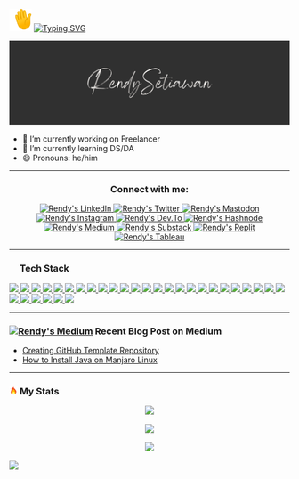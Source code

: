 <!--[Greetings]-->
<p align="left">
  <img src="https://github.com/rensetiawandy/rensetiawandy/blob/main/image/emoji/waving-hand_1f44b.gif" width="40px" height="40px" />
  <a href="https://git.io/typing-svg">
    <img src="https://readme-typing-svg.demolab.com?font=Fira+Code&size=30&pause=1000&color=00F70A&vCenter=true&width=435&lines=Hi,+Welcome+To+My+Page!" alt="Typing SVG" />
  </a>
</p>

<!--[Banner]-->
<p align="center">
  <img src="https://github.com/rensetiawandy/rensetiawandy/blob/main/image/banner/CMB-001d.png"/>
</p>

* 🔭 I’m currently working on Freelancer 
* 🌱 I’m currently learning DS/DA <!-- * 👯 I’m looking to collaborate on --><!-- * 🤔 I’m looking for help with --><!-- * 💬 Ask me about -->
* 😄 Pronouns: he/him<!-- * ⚡ Fun fact: -->
<!--* 📫 How to reach me:-->

---

<h3 align="center"/> Connect with me:
</h3>

<!--[Social Media Badges]-->
<p align="center"> 
  <!--[LinkedIn]-->
    <a href="https://www.linkedin.com/in/rensetiawandy/">
      <img src="https://cdn.simpleicons.org/linkedin/0A66C2" width="30px" title="Rendy's LinkedIn"/>
    </a>
  <!--[Twitter]-->
    <a href="https://www.twitter.com/rensetiawandy">
      <img src="https://cdn.simpleicons.org/twitter/1DA1F2" width="30px" title="Rendy's Twitter"/>
    </a>
  <!--[Mastodon]-->
    <a href="https://techhub.social/@rndsetiawan">
      <img src="https://cdn.simpleicons.org/mastodon/6364FF" width="30px" title="Rendy's Mastodon"/>
    </a>
  <!--[Instagram]-->
    <a href="https://www.instagram.com/rensetiawandy/">
      <img src="https://cdn.simpleicons.org/instagram/E4405F" width="30px" title="Rendy's Instagram"/>
    </a>
  <!--[Dev.To]-->
    <a href="https://dev.to/rensetiawandy">
      <img src="https://cdn.simpleicons.org/devdotto/grey" width="30px" title="Rendy's Dev.To"/>
    </a>
  <!--[Hashnode]-->
    <a href="https://rensetiawandy.hashnode.dev/">
      <img src="https://cdn.simpleicons.org/hashnode/2962FF" width="30px" title="Rendy's Hashnode"/>
    </a>
  <!--[Medium]-->
    <a href="https://rensetiawandy.medium.com">
      <img src="https://cdn.simpleicons.org/medium/grey" width="30px" title="Rendy's Medium"/>
    </a>
  <!--[Substack]-->
    <a href="https://rensetiawandy.substack.com">
      <img src="https://cdn.simpleicons.org/substack" width="30px" title="Rendy's Substack"/>
    </a>
  <!--[daily.dev]
    <a href="https://app.daily.dev/rndsetiawan">
      <img src="https://img.shields.io/badge/rndsetiawan-white?style=social&logo=daily.dev&logoColor=" title="Rendy's daily dev"/>
    </a>-->
  <!--[Replit]-->
    <a href="https://replit.com/@rndsetiawan">
      <img src="https://cdn.simpleicons.org/replit/F26207" width="30px" title="Rendy's Replit"/>
    </a>
  <!--[CodePen]
    <a href="">
      <img src="https://img.shields.io/badge/rndsetiawan-white?style=social&logo=codepen&logoColor=" title="Rendy's CodePen"/>
  </a>-->
    <!--[Tableau]-->
    <a href="https://public.tableau.com/app/profile/rendy.setiawan">
      <img src="https://cdn.simpleicons.org/tableau/lightblue" width="30px" title="Rendy's Tableau"/>
    </a>
</p>

---

<!--[Tech Stack]-->
<h3 align="left">
  <img src="https://github.com/rndsetiawan/rndsetiawan/blob/main/image/emoji/desktop-computer_1f5a5-fe0f.png" width="15px" height="15px" /> Tech Stack
</h3>
<p align="left">
  <!--[HTML]-->
    <a href="">
      <img src="https://img.shields.io/badge/-HTML-000000?style=flat-square&logo=html5&logoColor="/>
    </a>
  <!--[Markdown]-->
    <a href="">
      <img src="https://img.shields.io/badge/Markdown-000000?style=flat-square&logo=markdown&logoColor="/>
    </a>
  <!--[CSS]-->
    <a href="">
      <img src="https://img.shields.io/badge/-CSS-000000?style=flat-square&logo=css3&logoColor="/>
    </a>
  <!--[PHP]-->
    <a href="">
      <img src="https://img.shields.io/badge/-php-000000?style=flat-square&logo=php&logoColor=777BB4"/>
    </a>
  <!--[Java]-->
    <a href="">
      <img src="https://img.shields.io/badge/-Java-000000?style=flat-square&logo=java&logoColor="/>
    </a>
  <!--[Java Script]-->
    <a href="">
      <img src="https://img.shields.io/badge/-JavaScript-000000?style=flat-square&logo=javascript&logoColor=F7DF1E"/>
    </a>
  <!--[R]-->
    <a href="">
      <img src="https://img.shields.io/badge/-R-000000?style=flat-square&logo=r&logoColor=276DC3"/>
    </a>
  <!--[Microsoft Visual Basic]-->
    <a href="">
      <img src="https://img.shields.io/badge/-Microsoft%20Visual%20Basic-000000?style=flat-square&logo=microsoft-visual-basic&logoColor="/>
    </a>
  <!--[MySQL]-->
    <a href="">
      <img src="https://img.shields.io/badge/-MySQL-000000?style=flat-square&logo=mysql&logoColor=4479A1"/>
    </a>
  <!--[Oracle]-->
    <a href="">
      <img src="https://img.shields.io/badge/-Oracle-000000?style=flat-square&logo=oracle&logoColor=F80000"/>
    </a>
  <!--[Git]-->
    <a href="">
      <img src="https://img.shields.io/badge/-Git-000000?style=flat-square&logo=git&logoColor="/>
    </a>
  <!--[GitHub]-->
    <a href="">
      <img src="https://img.shields.io/badge/-GitHub-000000?style=flat-square&logo=github&logoColor="/>
    </a>
  <!--[Notepad++]-->
    <a href="">
      <img src="https://img.shields.io/badge/-Notepad++-000000?style=flat-square&logo=notepad%2B%2B&logoColor="/>
    </a>
  <!--[IntelliJ IDEA]-->
    <a href="">
      <img src="https://img.shields.io/badge/-IntelliJ%20IDEA-000000?style=flat-square&logo=intellij-idea&logoColor="/>
    </a>
  <!--[Visual Studio Code]-->
    <a href="">
      <img src="https://img.shields.io/badge/-Visual%20Studio%20Code-000000?style=flat-square&logo=visual-studio-code&logoColor=007ACC"/>
    </a>
  <!--[Replit]-->
    <a href="">
      <img src="https://img.shields.io/badge/-Replit-000000?style=flat-square&logo=replit&logoColor="/>
    </a>
  <!--[Adobe Dreamweaver]-->
    <a href="">
      <img src="https://img.shields.io/badge/Adobe%20Dreamweaver-000000?style=flat-squaree&logo=Adobe%20Dreamweaver&logoColor=34F400"/>
    </a>
  <!--[Postman]-->
    <a href="">
      <img src="https://img.shields.io/badge/-Postman-000000?style=flat-square&logo=postman&logoColor=FF6C37"/>
    </a>
  <!--[Katalon Studio]-->
    <a href="">
      <img src="https://img.shields.io/badge/-Katalon%20Studio-000000?style=flat-square&logo=katalon-studio&logoColor="/>
    </a>
  <!--[Apache JMeter]-->
    <a href="">
      <img src="https://img.shields.io/badge/-Apache%20JMeter-000000?style=flat-square&logo=apache-jmeter&logoColor=D22128"/>
    </a>
  <!--[Appium]-->
    <a href="">
      <img src="https://img.shields.io/badge/-Appium-000000?style=flat-square&logo=appium&logoColor="/>
    </a>
  <!--[Selenium Webdriver]-->
    <a href="">
      <img src="https://img.shields.io/badge/-Selenium-000000?style=flat-square&logo=selenium&logoColor=43B02A"/>
    </a>
  <!--[Cucumber]-->
    <a href="">
      <img src="https://img.shields.io/badge/-Cucumber-000000?style=flat-square&logo=cucumber&logoColor=23D96C"/>
    </a>
  <!--[Serenity]-->
    <a href="">
      <img src="https://img.shields.io/badge/-Serenity-000000?style=flat-square&logo=serenity&logoColor="/>
    </a>
      <!--[Microsoft Excel]-->
    <a href="">
      <img src="https://img.shields.io/badge/-Microsoft%20Excel-000000?style=flat-square&logo=microsoft-excel&logoColor=green"/>
    </a>
      <!--[Tableau]-->
    <a href="">
      <img src="https://img.shields.io/badge/-Tableau-000000?style=flat-square&logo=tableau&logoColor=lightblue"/>
    </a>
  <!--[Jira]-->
    <a href="">
      <img src="https://img.shields.io/badge/-Jira-000000?style=flat-square&logo=jira&logoColor=0052CC"/>
    </a>
  <!--[TestRail]-->
    <a href="">
      <img src="https://img.shields.io/badge/-TestRail-000000?style=flat-square&logo=testrail&logoColor="/>
    </a>
  <!--[Trello]-->
    <a href="">
      <img src="https://img.shields.io/badge/-Trello-000000?style=fflat-square&logo=trello&logoColor=0052CC"/>
    </a>
  <!--[Windows]-->
    <a href="">
      <img src="https://img.shields.io/badge/-Windows-000000?style=flat-square&logo=windows&logoColor=0078D6"/>
    </a>
  <!--[Linux]-->
    <a href="">
      <img src="https://img.shields.io/badge/-Linux-000000?style=flat-square&logo=linux&logoColor=FCC624"/>
    </a>
</p>

---

<!--[Blog Posts]-->
<h3>
<a href="https://rensetiawandy.medium.com/"><img src="https://cdn.simpleicons.org/medium/grey" width="15px" title="Rendy's Medium"/></a> Recent Blog Post on Medium
</h3>

<!-- BLOG-POST-LIST:START -->
- [Creating GitHub Template Repository](https://rensetiawandy.medium.com/creating-github-template-repository-53b0f4884970?source=rss-8e170bdaa06------2)
- [How to Install Java on Manjaro Linux](https://rensetiawandy.medium.com/how-to-install-java-on-manjaro-linux-2afe47c2276?source=rss-8e170bdaa06------2)
<!-- BLOG-POST-LIST:END -->

---

<!--[My Stats]-->
<h3>
  <img src="https://github.com/rensetiawandy/rensetiawandy/blob/main/image/emoji/fire_1f525.png" width="15px" height="15px" /> My Stats
</h3>

<p align="center">
  <!--[trophy]-->
    <a href="https://github.com/ryo-ma/github-profile-trophy">
      <img src="https://github-profile-trophy.vercel.app/?username=rensetiawandy&theme=radical&column=-1&no-bg=true&no-frame=true&rank=-?,-C"/>
    </a>
</p>
<p align="center">
  <!--[Rendy's GitHub streak-stats]-->
    <a href="https://git.io/streak-stats">
      <img length+"250" width="350" src="https://streak-stats.demolab.com/?user=rensetiawandy&theme=radical&hide_border=true&border_radius=20&background=00000000&mode=weekly"/>
    </a>
  <!--[Rendy's GitHub stats]
    <a href="https://github.com/rensetiawandy/github-readme-stats">
      <img length+"250" width="350" src="https://github-readme-stats.vercel.app/api?username=rensetiawandy&count_private=true&show_icon=true&theme=radical&hide_border=true&border_radius=20"/>
    </a>
</p>-->
<p align="center">    
  <!--[Rendy's GitHub top-lang]-->
    <a href="https://github.com/rensetiawandy/github-readme-stats">
      <img length+"250" width="350" src="https://github-readme-stats.vercel.app/api/top-langs/?username=rensetiawandy&layout=compact&theme=radical&langs_count=10&hide_border=true&border_radius=20&bg_color=00000000"/>
    </a>
</p>
<p align="center">
  <!--[GitHub Activity Graph]
    <img src="https://activity-graph.herokuapp.com/graph?username=rensetiawandy"/>-->
  <!--[GitHub metrics]
    <img src="https://metrics.lecoq.io/rensetiawandy"/>-->
</p>

<!--[Rendy's GitHub profile-views-counter]-->
  <img src="https://komarev.com/ghpvc/?username=rensetiawandy&color=lightgray&style=flat-square&label=👀+VISITORS"/>

  <!--<img src="https://profile-counter.glitch.me/rensetiawandy/count.svg" alt="" />-->
  
<!----->

<!--[Resources]-->
<!--[GitHub Stats]-->
  <!-- https://github.com/anuraghazra/github-readme-stats -->

<!--[GitHub README Streak Stats]>
  <!-- https://github.com/DenverCoder1/github-readme-streak-stats -->

<!--[Awesome GitHub Profile README]-->
  <!-- https://github.com/abhisheknaiidu/awesome-github-profile-readme -->

<!--[Blog Post Workflow]-->
  <!-- https://github.com/gautamkrishnar/blog-post-workflow -->

<!--[GitHub Profile Trophy]-->
  <!-- https://github.com/ryo-ma/github-profile-trophy -->

<!--[README Typing SVG]-->
  <!-- https://github.com/denvercoder1/readme-typing-svg -->

<!--[Emojis]-->
  <!-- https://emojipedia.org/emoji/ -->

<!--[HTML Emojis]-->
  <!-- https://www.fileformat.info/index.htm -->

<!--[Shields]-->
  <!-- https://shields.io/ -->

<!--[Icons]
  <!-- https://icons8.com/ -->
  <!-- https://logos.fandom.com/wiki/Logopedia -->
  <!-- https://simpleicons.org/ -->
  <!-- https://simpleicons.vercel.app/ -->

<!--[Create Self Updating README.md]-->
  <!-- https://medium.com/swlh/how-to-create-a-self-updating-readme-md-for-your-github-profile-f8b05744ca91 -->
